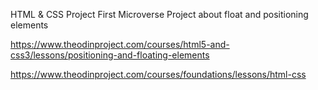 HTML & CSS Project
First Microverse Project about float and positioning elements

https://www.theodinproject.com/courses/html5-and-css3/lessons/positioning-and-floating-elements

https://www.theodinproject.com/courses/foundations/lessons/html-css
